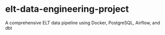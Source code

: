 # elt-data-engineering-project
A comprehensive ELT data pipeline using Docker, PostgreSQL, Airflow, and dbt
